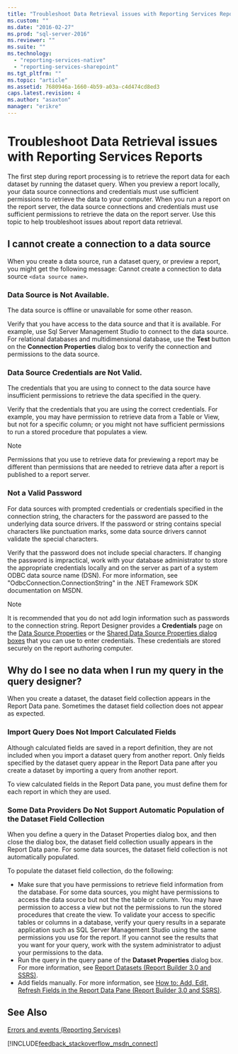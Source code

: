 ```yaml
---
title: "Troubleshoot Data Retrieval issues with Reporting Services Reports | Microsoft Docs"
ms.custom: ""
ms.date: "2016-02-27"
ms.prod: "sql-server-2016"
ms.reviewer: ""
ms.suite: ""
ms.technology: 
  - "reporting-services-native"
  - "reporting-services-sharepoint"
ms.tgt_pltfrm: ""
ms.topic: "article"
ms.assetid: 7680946a-1660-4b59-a03a-c4d474cd8ed3
caps.latest.revision: 4
ms.author: "asaxton"
manager: "erikre"
---
```

# Troubleshoot Data Retrieval issues with Reporting Services Reports
The first step during report processing is to retrieve the report data for each dataset by running the dataset query. When you preview a report locally, your data source connections and credentials must use sufficient permissions to retrieve the data to your computer. When you run a report on the report server, the data source connections and credentials must use sufficient permissions to retrieve the data on the report server. Use this topic to help troubleshoot issues about report data retrieval.   
  
## I cannot create a connection to a data source  
When you create a data source, run a dataset query, or preview a report, you might get the following message: Cannot create a connection to data source `<data source name>`.   
    
### Data Source is Not Available.  
The data source is offline or unavailable for some other reason.   
  
Verify that you have access to the data source and that it is available. For example, use Sql Server Management Studio to connect to the data source. For relational databases and multidimensional database, use the **Test** button on the **Connection Properties** dialog box to verify the connection and permissions to the data source.   
  
### Data Source Credentials are Not Valid.  
The credentials that you are using to connect to the data source have insufficient permissions to retrieve the data specified in the query.  
  
Verify that the credentials that you are using the correct credentials. For example, you may have permission to retrieve data from a Table or View, but not for a specific column; or you might not have sufficient permissions to run a stored procedure that populates a view.   
  
> [!NOTE]  
> Permissions that you use to retrieve data for previewing a report may be different than permissions that are needed to retrieve data after a report is published to a report server.   
  
### Not a Valid Password  
For data sources with prompted credentials or credentials specified in the connection string, the characters for the password are passed to the underlying data source drivers. If the password or string contains special characters like punctuation marks, some data source drivers cannot validate the special characters.   
  
Verify that the password does not include special characters. If changing the password is impractical, work with your database administrator to store the appropriate credentials locally and on the server as part of a system ODBC data source name (DSN). For more information, see "OdbcConnection.ConnectionString" in the .NET Framework SDK documentation on MSDN.   
  
> [!NOTE]  
>It is recommended that you do not add login information such as passwords to the connection string. Report Designer provides a **Credentials** page on the [Data Source Properties](../../a9retired/data-source-properties-dialog-box-general-report-builder.md) or the [Shared Data Source Properties dialog boxes](../../a9retired/shared-data-source-properties-dialog-box-credentials.md) that you can use to enter credentials. These credentials are stored securely on the report authoring computer.  
  
## Why do I see no data when I run my query in the query designer?  
When you create a dataset, the dataset field collection appears in the Report Data pane. Sometimes the dataset field collection does not appear as expected.   
  
### Import Query Does Not Import Calculated Fields  
  
Although calculated fields are saved in a report definition, they are not included when you import a dataset query from another report. Only fields specified by the dataset query appear in the Report Data pane after you create a dataset by importing a query from another report.   
  
To view calculated fields in the Report Data pane, you must define them for each report in which they are used.   
  
### Some Data Providers Do Not Support Automatic Population of the Dataset Field Collection  
When you define a query in the Dataset Properties dialog box, and then close the dialog box, the dataset field collection usually appears in the Report Data pane. For some data sources, the dataset field collection is not automatically populated.   
  
To populate the dataset field collection, do the following:  
* Make sure that you have permissions to retrieve field information from the database. For some data sources, you might have permissions to access the data source but not the the table or column. You may have permission to access a view but not the permissions to run the stored procedures that create the view. To validate your access to specific tables or columns in a database, verify your query results in a separate application such as SQL Server Management Studio using the same permissions you use for the report. If you cannot see the results that you want for your query, work with the system administrator to adjust your permissions to the data.   
* Run the query in the query pane of the **Dataset Properties** dialog box. For more information, see [Report Datasets (Report Builder 3.0 and SSRS)](../../reporting-services/report-data/report-datasets-ssrs.md).  
* Add fields manually. For more information, see [How to: Add, Edit, Refresh Fields in the Report Data Pane (Report Builder 3.0 and SSRS)](../../reporting-services/report-data/add-edit-refresh-fields-in-the-report-data-pane-report-builder-and-ssrs.md).   
  
## See Also  
[Errors and events (Reporting Services)](../../reporting-services/troubleshooting/errors-and-events-reference-reporting-services.md)  
  
  

[!INCLUDE[feedback_stackoverflow_msdn_connect](../../reporting-services/troubleshooting/includes/feedback-stackoverflow-msdn-connect.md)]
